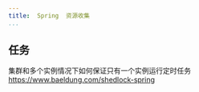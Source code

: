 ```yaml
---
title:  Spring  资源收集
...
```



## 任务
集群和多个实例情况下如何保证只有一个实例运行定时任务
https://www.baeldung.com/shedlock-spring 



